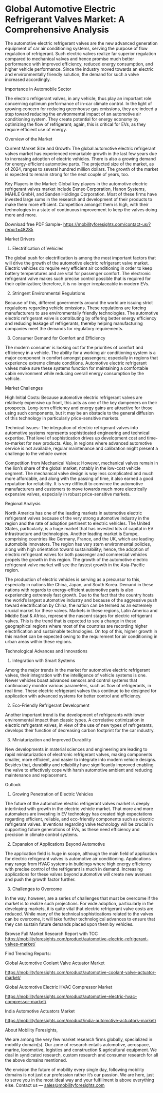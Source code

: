 # Global Automotive Electric Refrigerant Valves Market: A Comprehensive Analysis

The automotive electric refrigerant valves are the new advanced generation equipment of car air conditioning systems, serving the purpose of flow regulation of refrigerant. Such electric valves realize far superior regulation compared to mechanical valves and hence promise much better performance with improved efficiency, reduced energy consumption, and higher vehicle performance. Since the industry moved towards an electric and environmentally friendly solution, the demand for such a valve increased accordingly.

Importance in Automobile Sector

The electric refrigerant valves, in any vehicle, thus play an important role concerning optimum performance of in-car climate control. In the light of growing concern for reducing greenhouse gas emissions, they are indeed a step toward reducing the environmental impact of an automotive air conditioning system. They create potential for energy economy by optimizing the flow of refrigerant; again, this is critical for EVs, as they require efficient use of energy.

Overview of the Market

Current Market Size and Growth: The global automotive electric refrigerant valves market has experienced remarkable growth in the last few years due to increasing adoption of electric vehicles. There is also a growing demand for energy-efficient automotive parts. The projected size of the market, as of 2024, ranges to several hundred million dollars. The growth of the market is expected to remain strong for the next couple of years, too.

Key Players in the Market: Global key players in the automotive electric refrigerant valves market include Denso Corporation, Hanon Systems, MAHLE GmbH, and Sanden Holdings Corporation. Most of these firms have invested large sums in the research and development of their products to make them more efficient. Competition amongst them is high, with their technologies in a state of continuous improvement to keep the valves doing more and more.

Download free PDF Sample- https://mobilityforesights.com/contact-us/?report=48285

Market Drivers

1. Electrification of Vehicles

The global push for electrification is among the most important factors that will drive the growth of the automotive electric refrigerant valve market. Electric vehicles do require very efficient air conditioning in order to keep battery temperatures and are vital for passenger comfort. The electronic refrigerant valve makes such precise control possible that is required for their optimization; therefore, it is no longer irreplaceable in modern EVs.

2. Stringent Environmental Regulations

Because of this, different governments around the world are issuing strict regulations regarding vehicle emissions. These regulations are forcing manufacturers to use environmentally friendly technologies. The automotive electric refrigerant valve is contributing by offering better energy efficiency and reducing leakage of refrigerants, thereby helping manufacturing companies meet the demands for regulatory requirements.

3. Consumer Demand for Comfort and Efficiency

The modern consumer is looking out for the priorities of comfort and efficiency in a vehicle. The ability for a working air conditioning system is a major component in comfort amongst passengers; especially in regions that experience extreme climate conditions. Automotive electric refrigerant valves make sure these systems function for maintaining a comfortable cabin environment while reducing overall energy consumption by the vehicle.

Market Challenges

High Initial Costs: Because automotive electric refrigerant valves are relatively expensive up front, this acts as one of the key dampeners on their prospects. Long-term efficiency and energy gains are attractive for those using such components, but it may be an obstacle to the general diffusion of this technology in particularly price-sensitive markets.

Technical Issues: The integration of electric refrigerant valves into automotive systems represents sophisticated engineering and technical expertise. That level of sophistication drives up development cost and time-to-market for new products. Also, in regions where advanced automotive service is not available, regular maintenance and calibration might present a challenge to the vehicle owner.

Competition from Mechanical Valves: However, mechanical valves remain in the lion’s share of the global market, notably in the low-cost vehicle segment. The mechanical valve design is way less complicated and much more affordable, and along with the passing of time, it also earned a good reputation for reliability. It is very difficult to convince the automotive manufacturers and customers to move towards much more electrically expensive valves, especially in robust price-sensitive markets.

Regional Analysis

North America has one of the leading markets in automotive electric refrigerant valves because of the very strong automotive industry in the region and the rate of adoption pertinent to electric vehicles. The United States, particularly, is a huge market that has invested lots of capital in EV infrastructure and technologies. Another leading market is Europe, comprising countries like Germany, France, and the UK, which are leading automobile innovators. The region has very stern environmental policies, along with high orientation toward sustainability; hence, the adoption of electric refrigerant valves for both passenger and commercial vehicles propels the growth in this region. The growth of the automotive electric refrigerant valve market will see the fastest growth in the Asia-Pacific region.

The production of electric vehicles is serving as a precursor to this, especially in nations like China, Japan, and South Korea. Demand in these nations with regards to energy-efficient automotive parts is also experiencing extremely fast growth. Due to the fact that the country hosts the world’s largest automotive industry and because of the aggressive push toward electrification by China, the nation can be termed as an extremely crucial market for these valves. Markets in these regions, Latin America and Middle East & Africa, represent the nascent stages for electric refrigerant valves. This is the trend that is expected to see a change in these geographical regions where most of the countries are recording higher electrification and sustainable technologies. On top of this, higher growth in this market can be expected owing to the requirement for air conditioning in urban areas within these regions.

Technological Advances and Innovations

1. Integration with Smart Systems

Among the major trends in the market for automotive electric refrigerant valves, their integration with the intelligence of vehicle systems is one. Newer vehicles boast advanced sensors and control systems that continuously monitor various parameters, such as flow of refrigerants, in real time. These electric refrigerant valves thus continue to be designed for application with advanced systems for better control and efficiency.

2. Eco-Friendly Refrigerant Development

Another important trend is the development of refrigerants with lower environmental impact than classic types. A correlative optimization in electric refrigerant valves, in view of the use of new types of refrigerants, develops their function of decreasing carbon footprint for the car industry.

3. Miniaturization and Improved Durability

New developments in material sciences and engineering are leading to rapid miniaturization of electronic refrigerant valves, making components smaller, more efficient, and easier to integrate into modern vehicle designs. Besides that, durability and reliability have significantly improved enabling the valve to effectively cope with harsh automotive ambient and reducing maintenance and replacement.

Outlook

1. Growing Penetration of Electric Vehicles

The future of the automotive electric refrigerant valves market is deeply interlinked with growth in the electric vehicle market. That more and more automakers are investing in EV technology has created high expectations regarding efficient, reliable, and eco-friendly components such as electric refrigerant valves. Inventions regarding valve technology will be crucial in supporting future generations of EVs, as these need efficiency and precision in climate control systems.

2. Expansion of Applications Beyond Automotive

The application field is huge in scope, although the main field of application for electric refrigerant valves is automotive air conditioning. Applications may range from HVAC systems in buildings where high energy efficiency with precise control of the refrigerant is much in demand. Increasing applications for these valves beyond automotive will create new avenues and push the growth factor further.

3. Challenges to Overcome

In the way, however, are a series of challenges that must be overcome if the market is to realize such projections. For wide adoption, particularly in the developing markets, it is quite vital that electric refrigerant valve costs are reduced. While many of the technical sophistications related to the valves can be overcome, it will take further technological advances to ensure that they can sustain future demands placed upon them by vehicles.

Browse Full Market Research Report with TOC https://mobilityforesights.com/product/automotive-electric-refrigerant-valves-market/

Find Trending Reports:

Global Automotive Coolant Valve Actuator Market

https://mobilityforesights.com/product/automotive-coolant-valve-actuator-market/

Global Automotive Electric HVAC Compressor Market

https://mobilityforesights.com/product/automotive-electric-hvac-compressor-market/

India Automotive Actuators Market

https://mobilityforesights.com/product/india-automotive-actuators-market/

About Mobility Foresights,

We are among the very few market research firms globally, specialized in mobility domain(s). Our zone of research entails automotive, aerospace, marine, locomotive, logistics and construction & agricultural equipment. We deal in syndicated research, custom research and consumer research for all the above domains mentioned.

We envision the future of mobility every single day, following mobility domains is not just our profession rather it’s our passion. We are here, just to serve you in the most ideal way and your fulfillment is above everything else. Contact us — sales@mobilityforesights.com





